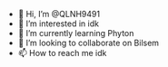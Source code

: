 - 👋 Hi, I’m @QLNH9491
- 👀 I’m interested in idk
- 🌱 I’m currently learning Phyton 
- 💞️ I’m looking to collaborate on Bilsem
- 📫 How to reach me idk

<!---
QLNH9491/QLNH9491 is a ✨ special ✨ repository because its `README.md` (this file) appears on your GitHub profile.
You can click the Preview link to take a look at your changes.
--->
